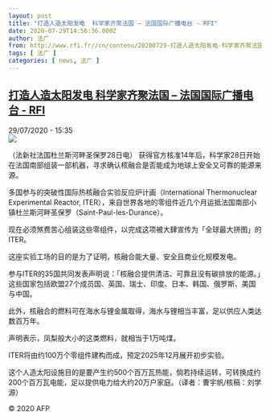 ```yaml
---
layout: post
title: "打造人造太阳发电  科学家齐聚法国 – 法国国际广播电台 - RFI"
date: 2020-07-29T14:56:36.000Z
author: 法广
from: http://www.rfi.fr//cn/contenu/20200729-打造人造太阳发电-科学家齐聚法国
tags: [ 法广 ]
categories: [ news, 法广 ]
---
```

<!--1596034596000-->
[打造人造太阳发电  科学家齐聚法国 – 法国国际广播电台 - RFI](http://www.rfi.fr//cn/contenu/20200729-%E6%89%93%E9%80%A0%E4%BA%BA%E9%80%A0%E5%A4%AA%E9%98%B3%E5%8F%91%E7%94%B5-%E7%A7%91%E5%AD%A6%E5%AE%B6%E9%BD%90%E8%81%9A%E6%B3%95%E5%9B%BD)
------

<div>
<div>29/07/2020 - 15:35</div><img src="https://s.rfi.fr/media/display/2cce7050-d1a4-11ea-9cea-005056a98db9/w:310/p:16x9/health0001b.200729213502.jpg"><div class="t-content__body u-clearfix"><div class="m-interstitial"></div><p>（法新社法国杜兰斯河畔圣保罗28日电）    获得官方核准14年后，科学家28日开始在法国南部组装一部机器，寻求确认核融合是否能成为地球上安全又可靠的能源来源。</p><p>    多国参与的突破性国际热核融合实验反应炉计画（International Thermonuclear Experimental Reactor, ITER），来自世界各地的零组件近几个月运抵法国南部小镇杜兰斯河畔圣保罗（Saint-Paul-les-Durance）。</p><p>    现在必须煞费苦心组装这些零组件，以完成这项被大肆宣传为「全球最大拼图」的ITER。</p><p>    这座实验工场的目的是为了证明，核融合能大量、安全且商业化规模发电。</p><p>    参与ITER的35国共同发表声明说：「核融合提供清洁、可靠且没有碳排放的能源。」这些国家包括欧盟27个成员国、英国、瑞士、印度、日本、韩国、俄罗斯、美国与中国。</p><p>    此外，核融合的燃料可在海水与锂金属取得，海水与锂相当丰富，足以供应人类达数百万年。</p><p>    声明表示，凤梨般大小的这类燃料，就相当于1万吨煤。</p><p>    ITER将由约100万个零组件建构而成，预定2025年12月展开初步实验。</p><p>    这个人造太阳设施目的是要产生约500个百万瓦热能，倘若持续运转，可转换成约200个百万瓦电能，足以提供电力给大约20万户家庭。（译者：曹宇帆/核稿：刘学源）</p><p class="t-copyright">© 2020 AFP</p>        </div>
</div>
